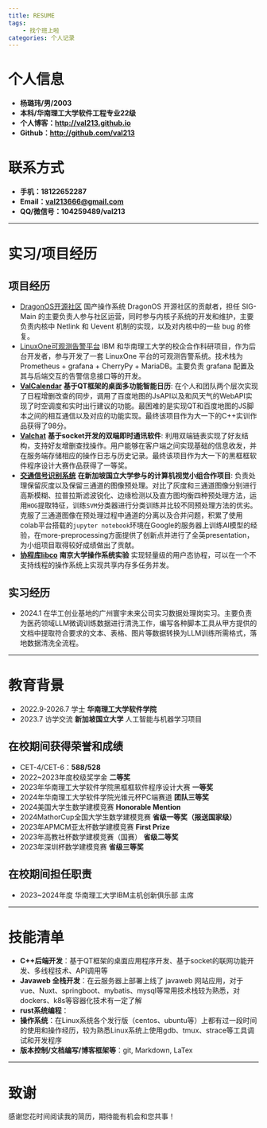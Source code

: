 ```yaml
---
title: RESUME
tags: 
	- 找个班上啦
categories: 个人记录
---
```

# 个人信息
 - **杨璐玮/男/2003**
 - **本科/华南理工大学软件工程专业22级**
 - **个人博客：http://val213.github.io**
 - **Github：http://github.com/val213**

# 联系方式
 - **手机：18122652287**
 - **Email：val213666@gmail.com**
 - **QQ/微信号：104259489/val213**
---
# 实习/项目经历
## 项目经历
- [DragonOS开源社区]() 国产操作系统 DragonOS 开源社区的贡献者，担任 SIG-Main 的主要负责人参与社区运营，同时参与内核子系统的开发和维护，主要负责内核中 Netlink 和 Uevent 机制的实现，以及对内核中的一些 bug 的修复。
- [LinuxOne可观测告警平台]() IBM 和华南理工大学的校企合作科研项目，作为后台开发者，参与开发了一套 LinuxOne 平台的可观测告警系统。技术栈为 Prometheus + grafana + CherryPy + MariaDB。主要负责 grafana 配置及其与后端交互的告警信息接口等的开发。
- [**ValCalendar**](http://github.com/val213/ValCalendar) **基于QT框架的桌面多功能智能日历**: 在个人和团队两个层次实现了日程增删改查的同步，调用了百度地图的JsAPI以及和风天气的WebAPI实现了时空调度和实时出行建议的功能。最困难的是实现QT和百度地图的JS脚本之间的相互通信以及对应的功能实现。最终该项目作为大一下的C++实训作品获得了98分。
- [**Valchat**]() **基于socket开发的双端即时通讯软件**: 利用双端链表实现了好友结构，支持好友增删查找操作。用户能够在客户端之间实现基础的信息收发，并在服务端存储相应的操作日志与历史记录。最终该项目作为大一下的黑框框软件程序设计大赛作品获得了一等奖。
- [**交通信号识别系统**]() **在新加坡国立大学参与的计算机视觉小组合作项目**: 负责处理保留灰度以及保留三通道的图像预处理。对比了灰度和三通道图像分别进行高斯模糊、拉普拉斯滤波锐化、边缘检测以及直方图均衡四种预处理方法，运用`HOG`提取特征，训练`SVM`分类器进行分类训练并比较不同预处理方法的优劣。克服了三通道图像在预处理过程中通道的分离以及合并问题，积累了使用colab平台搭载的`jupyter notebook`环境在Google的服务器上训练AI模型的经验，在more-preprocessing方面提供了创新点并进行了全英presentation，为小组项目取得较好成绩做出了贡献。
- [**协程库libco**]() **南京大学操作系统实验** 实现轻量级的用户态协程，可以在一个不支持线程的操作系统上实现共享内存多任务并发。

## 实习经历
- 2024.1 在华工创业基地的广州寰宇未来公司实习数据处理岗实习。主要负责为医药领域LLM微调训练数据进行清洗工作，编写各种脚本工具从甲方提供的文档中提取符合要求的文本、表格、图片等数据转换为LLM训练所需格式，落地数据清洗全流程。
---

# 教育背景
 - 2022.9-2026.7 学士 **华南理工大学软件学院**
 - 2023.7 访学交流 **新加坡国立大学** 人工智能与机器学习项目
 ## 在校期间获得荣誉和成绩
 - CET-4/CET-6：**588/528**
 - 2022~2023年度校级奖学金 **二等奖**
 - 2023年华南理工大学软件学院黑框框软件程序设计大赛 **一等奖**
 - 2024年华南理工大学软件学院光锥元杯PC端赛道 **团队三等奖**
 - 2024美国大学生数学建模竞赛 **Honorable Mention**
 - 2024MathorCup全国大学生数学建模竞赛 **省级一等奖（报送国家级）**
 - 2023年APMCM亚太杯数学建模竞赛 **First Prize** 
 - 2023年高教社杯数学建模竞赛（国赛） **省级二等奖**
 - 2023年深圳杯数学建模竞赛 **省级三等奖**
 ## 在校期间担任职责
 - 2023~2024年度 华南理工大学IBM主机创新俱乐部 主席
---

# 技能清单
- **C++后端开发**：基于QT框架的桌面应用程序开发、基于socket的联网功能开发、多线程技术、API调用等
- **Javaweb 全栈开发**：在云服务器上部署上线了 javaweb 网站应用，对于vue、Nuxt、springboot、mybatis、mysql等常用技术栈较为熟悉，对dockers、k8s等容器化技术有一定了解
- **rust系统编程**：
- **操作系统**：在Linux系统各个发行版（centos、ubuntu等）上都有过一段时间的使用和操作经历，较为熟悉Linux系统上使用gdb、tmux、strace等工具调试和开发程序
- **版本控制/文档编写/博客框架等**：git, Markdown, LaTex

---


# 致谢
感谢您花时间阅读我的简历，期待能有机会和您共事！